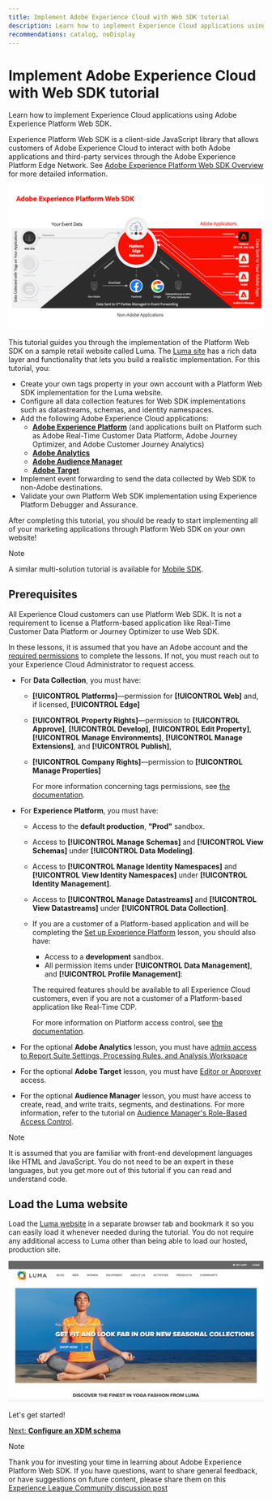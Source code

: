 ```yaml
---
title: Implement Adobe Experience Cloud with Web SDK tutorial
description: Learn how to implement Experience Cloud applications using Adobe Experience Platform Web SDK.
recommendations: catalog, noDisplay
---
```

# Implement Adobe Experience Cloud with Web SDK tutorial

Learn how to implement Experience Cloud applications using Adobe Experience Platform Web SDK.

Experience Platform Web SDK is a client-side JavaScript library that allows customers of Adobe Experience Cloud to interact with both Adobe applications and third-party services through the Adobe Experience Platform Edge Network. See [Adobe Experience Platform Web SDK Overview](https://experienceleague.adobe.com/docs/experience-platform/edge/home.html) for more detailed information.

![Experience Platform Web SDK architecture](assets/dc-websdk.png)

This tutorial guides you through the implementation of the Platform Web SDK on a sample retail website called Luma. The [Luma site](https://luma.enablementadobe.com/content/luma/us/en.html) has a rich data layer and functionality that lets you build a realistic implementation. For this tutorial, you:

* Create your own tags property in your own account with a Platform Web SDK implementation for the Luma website.
* Configure all data collection features for Web SDK implementations such as datastreams, schemas, and identity namespaces.
* Add the following Adobe Experience Cloud applications:
  * **[Adobe Experience Platform](setup-experience-platform.md)** (and applications built on Platform such as Adobe Real-Time Customer Data Platform, Adobe Journey Optimizer, and Adobe Customer Journey Analytics)
  * **[Adobe Analytics](setup-analytics.md)**
  * **[Adobe Audience Manager](setup-audience-manager.md)**
  * **[Adobe Target](setup-target.md)**
* Implement event forwarding to send the data collected by Web SDK to non-Adobe destinations.
* Validate your own Platform Web SDK implementation using Experience Platform Debugger and Assurance.

After completing this tutorial, you should be ready to start implementing all of your marketing applications through Platform Web SDK on your own website!


>[!NOTE]
>
>A similar multi-solution tutorial is available for [Mobile SDK](../tutorial-mobile-sdk/overview.md).

## Prerequisites

All Experience Cloud customers can use Platform Web SDK. It is not a requirement to license a Platform-based application like Real-Time Customer Data Platform or Journey Optimizer to use Web SDK.

In these lessons, it is assumed that you have an Adobe account and the [required permissions](configure-permissions.md) to complete the lessons. If not, you must reach out to your Experience Cloud Administrator to request access.

* For **Data Collection**, you must have:
  * **[!UICONTROL Platforms]**&mdash;permission for **[!UICONTROL Web]** and, if licensed, **[!UICONTROL Edge]**
  * **[!UICONTROL Property Rights]**&mdash;permission to **[!UICONTROL Approve]**, **[!UICONTROL Develop]**, **[!UICONTROL Edit Property]**, **[!UICONTROL Manage Environments]**, **[!UICONTROL Manage Extensions]**, and **[!UICONTROL Publish]**, 
  * **[!UICONTROL Company Rights]**&mdash;permission to **[!UICONTROL Manage Properties]**
  
    For more information concerning tags permissions, see [the documentation](https://experienceleague.adobe.com/docs/experience-platform/tags/admin/user-permissions.html).

* For **Experience Platform**, you must have:

  * Access to the **default production**, **"Prod"** sandbox. 
  * Access to **[!UICONTROL Manage Schemas]** and **[!UICONTROL View Schemas]** under **[!UICONTROL Data Modeling]**.
  * Access to **[!UICONTROL Manage Identity Namespaces]** and **[!UICONTROL View Identity Namespaces]** under **[!UICONTROL Identity Management]**.
  * Access to **[!UICONTROL Manage Datastreams]** and **[!UICONTROL View Datastreams]** under **[!UICONTROL Data Collection]**.
  * If you are a customer of a Platform-based application and will be completing the [Set up Experience Platform](setup-experience-platform.md) lesson, you should also have:
    * Access to a **development** sandbox.
    * All permission items under **[!UICONTROL Data Management]**, and **[!UICONTROL Profile Management]**:

    The required features should be available to all Experience Cloud customers, even if you are not a customer of a Platform-based application like Real-Time CDP.

    For more information on Platform access control, see [the documentation](https://experienceleague.adobe.com/docs/experience-platform/access-control/home.html).  

* For the optional **Adobe Analytics** lesson, you must have [admin access to Report Suite Settings, Processing Rules, and Analysis Workspace](https://experienceleague.adobe.com/docs/analytics/admin/admin-console/home.html)

* For the optional **Adobe Target** lesson, you must have [Editor or Approver](https://experienceleague.adobe.com/docs/target/using/administer/manage-users/enterprise/properties-overview.html#section_8C425E43E5DD4111BBFC734A2B7ABC80) access.

* For the optional **Audience Manager** lesson, you must have access to create, read, and write traits, segments, and destinations. For more information, refer to the tutorial on [Audience Manager's Role-Based Access Control](https://experienceleague.adobe.com/docs/audience-manager-learn/tutorials/setup-and-admin/user-management/setting-permissions-with-role-based-access-control.html?lang=en).


>[!NOTE]
>
>It is assumed that you are familiar with front-end development languages like HTML and JavaScript. You do not need to be an expert in these languages, but you get more out of this tutorial if you can read and understand code.

## Load the Luma website

Load the [Luma website](https://luma.enablementadobe.com/content/luma/us/en.html) in a separate browser tab and bookmark it so you can easily load it whenever needed during the tutorial. You do not require any additional access to Luma other than being able to load our hosted, production site.

[![Luma website](assets/old-overview-luma.png)](https://luma.enablementadobe.com/content/luma/us/en.html)

Let's get started!

[Next: **Configure an XDM schema**](configure-schemas.md)

>[!NOTE]
>
>Thank you for investing your time in learning about Adobe Experience Platform Web SDK. If you have questions, want to share general feedback, or have suggestions on future content, please share them on this [Experience League Community discussion post](https://experienceleaguecommunities.adobe.com/t5/adobe-experience-platform-launch/tutorial-discussion-implement-adobe-experience-cloud-with-web/td-p/444996)
